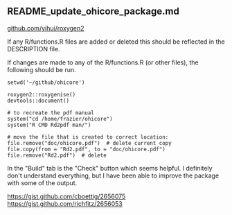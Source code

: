 ## README_update_ohicore_package.md

[github.com/yihui/roxygen2](https://github.com/yihui/roxygen2#running)

If any R/functions.R files are added or deleted this should be reflected in the DESCRIPTION file.

If changes are made to any of the R/functions.R (or other files), the following should be run.

```
setwd('~/github/ohicore')

roxygen2::roxygenise() 
devtools::document()

# to recreate the pdf manual
system("cd /home/frazier/ohicore")
system("R CMD Rd2pdf man/")

# move the file that is created to correct location:
file.remove("doc/ohicore.pdf")  # delete current copy
file.copy(from = "Rd2.pdf", to = "doc/ohicore.pdf")
file.remove("Rd2.pdf")  # delete 
```
In the "Build" tab is the "Check" button which seems helpful. I definitely don't understand everything, but I have been able to improve the package with some of the output.

https://gist.github.com/cboettig/2656075
https://gist.github.com/richfitz/2656053

 